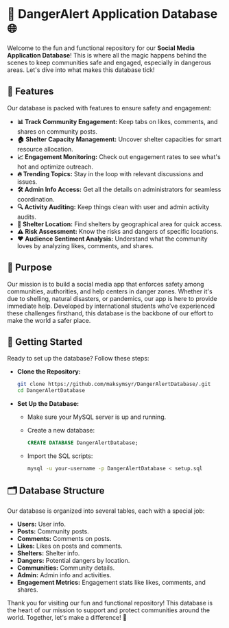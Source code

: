 # 🚀 DangerAlert Application Database 🌐

Welcome to the fun and functional repository for our **Social Media Application Database**! This is where all the magic happens behind the scenes to keep communities safe and engaged, especially in dangerous areas. Let's dive into what makes this database tick!

## 🌟 Features

Our database is packed with features to ensure safety and engagement:

- **📊 Track Community Engagement:** Keep tabs on likes, comments, and shares on community posts.
- **🏠 Shelter Capacity Management:** Uncover shelter capacities for smart resource allocation.
- **📈 Engagement Monitoring:** Check out engagement rates to see what's hot and optimize outreach.
- **🔥 Trending Topics:** Stay in the loop with relevant discussions and issues.
- **🛠 Admin Info Access:** Get all the details on administrators for seamless coordination.
- **🔍 Activity Auditing:** Keep things clean with user and admin activity audits.
- **📍 Shelter Location:** Find shelters by geographical area for quick access.
- **⚠️ Risk Assessment:** Know the risks and dangers of specific locations.
- **❤️ Audience Sentiment Analysis:** Understand what the community loves by analyzing likes, comments, and shares.

## 🎯 Purpose

Our mission is to build a social media app that enforces safety among communities, authorities, and help centers in danger zones. Whether it's due to shelling, natural disasters, or pandemics, our app is here to provide immediate help. Developed by international students who’ve experienced these challenges firsthand, this database is the backbone of our effort to make the world a safer place.

## 🚀 Getting Started

Ready to set up the database? Follow these steps:

- **Clone the Repository:**

    ```bash
    git clone https://github.com/maksymsyr/DangerAlertDatabase/.git
    cd DangerAlertDatabase
    ```

- **Set Up the Database:**

    - Make sure your MySQL server is up and running.
    - Create a new database:

        ```sql
        CREATE DATABASE DangerAlertDatabase;
        ```

    - Import the SQL scripts:

        ```bash
        mysql -u your-username -p DangerAlertDatabase < setup.sql
        ```

## 🗂 Database Structure

Our database is organized into several tables, each with a special job:

- **Users:** User info.
- **Posts:** Community posts.
- **Comments:** Comments on posts.
- **Likes:** Likes on posts and comments.
- **Shelters:** Shelter info.
- **Dangers:** Potential dangers by location.
- **Communities:** Community details.
- **Admin:** Admin info and activities.
- **Engagement Metrics:** Engagement stats like likes, comments, and shares.

Thank you for visiting our fun and functional repository! This database is the heart of our mission to support and protect communities around the world. Together, let's make a difference! 🌟
